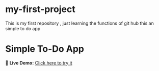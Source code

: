 # my-first-project
This is my first repository , just learning the functions of git hub 
this an simple to do app
# Simple To-Do App

🔗 **Live Demo:** [Click here to try it](https://aniket8983-arch.github.io/my-first-project/)

